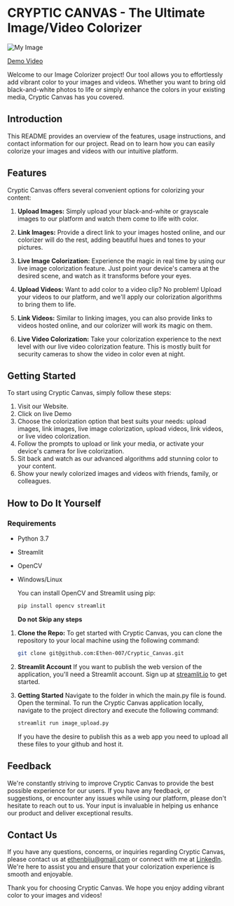 # CRYPTIC CANVAS - The Ultimate Image/Video Colorizer

![My Image](https://drive.google.com/uc?id=1CosZ0TIWUL-nWG9jP-1ZnVkx5IQVUe2v)

[Demo Video](https://shorturl.at/hqBV5)

Welcome to our Image Colorizer project! Our tool allows you to effortlessly add vibrant color to your images and videos. Whether you want to bring old black-and-white photos to life or simply enhance the colors in your existing media, Cryptic Canvas has you covered.

## Introduction

This README provides an overview of the features, usage instructions, and contact information for our project. Read on to learn how you can easily colorize your images and videos with our intuitive platform.

## Features

Cryptic Canvas offers several convenient options for colorizing your content:

1. **Upload Images:** Simply upload your black-and-white or grayscale images to our platform and watch them come to life with color.

2. **Link Images:** Provide a direct link to your images hosted online, and our colorizer will do the rest, adding beautiful hues and tones to your pictures.

3. **Live Image Colorization:** Experience the magic in real time by using our live image colorization feature. Just point your device's camera at the desired scene, and watch as it transforms before your eyes.

4. **Upload Videos:** Want to add color to a video clip? No problem! Upload your videos to our platform, and we'll apply our colorization algorithms to bring them to life.

5. **Link Videos:** Similar to linking images, you can also provide links to videos hosted online, and our colorizer will work its magic on them.

6. **Live Video Colorization:** Take your colorization experience to the next level with our live video colorization feature. This is mostly built for security cameras to show the video in color even at night.

## Getting Started

To start using Cryptic Canvas, simply follow these steps:

1. Visit our Website.
2. Click on live Demo
3. Choose the colorization option that best suits your needs: upload images, link images, live image colorization, upload videos, link videos, or live video colorization.
4. Follow the prompts to upload or link your media, or activate your device's camera for live colorization.
5. Sit back and watch as our advanced algorithms add stunning color to your content.
6. Show your newly colorized images and videos with friends, family, or colleagues.

## How to Do It Yourself

### Requirements

- Python 3.7
- Streamlit
- OpenCV
- Windows/Linux

  You can install OpenCV and Streamlit using pip:

  ```bash
  pip install opencv streamlit
  ```

  **Do not Skip any steps**

1. **Clone the Repo:**
   To get started with Cryptic Canvas, you can clone the repository to your local machine using the following command:

   ```bash
   git clone git@github.com:Ethen-007/Cryptic_Canvas.git
   ```

2. **Streamlit Account**
   If you want to publish the web version of the application, you'll need a Streamlit account. Sign up at [streamlit.io](https://streamlit.io/) to get started.

3. **Getting Started**
   Navigate to the folder in which the main.py file is found.
   Open the terminal.
   To run the Cryptic Canvas application locally, navigate to the project directory and execute the following command:
   ```bash
   streamlit run image_upload.py
   ```
   If you have the desire to publish this as a web app you need to upload all these files to your github and host it.

## Feedback

We're constantly striving to improve Cryptic Canvas to provide the best possible experience for our users. If you have any feedback, or suggestions, or encounter any issues while using our platform, please don't hesitate to reach out to us. Your input is invaluable in helping us enhance our product and deliver exceptional results.

## Contact Us

If you have any questions, concerns, or inquiries regarding Cryptic Canvas, please contact us at [ethenbiju@gmail.com](mailto:ethenbiju@gmail.com) or connect with me at [LinkedIn](https://www.linkedin.com/in/ethenbiju/). We're here to assist you and ensure that your colorization experience is smooth and enjoyable.

Thank you for choosing Cryptic Canvas. We hope you enjoy adding vibrant color to your images and videos!
